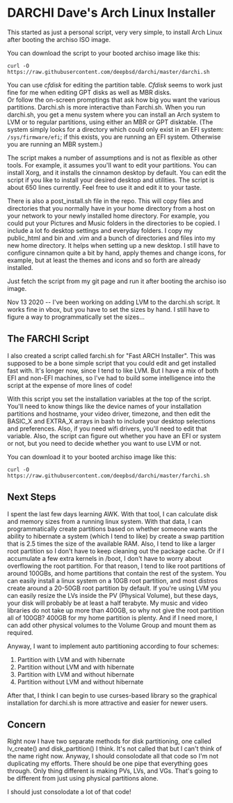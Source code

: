 # DARCHI    Dave's Arch Linux Installer

This started as just a personal script, very very simple, to install 
Arch Linux after booting the archiso ISO image.  

You can download the script to your booted archiso image like this:

`curl -O https://raw.githubusercontent.com/deepbsd/darchi/master/darchi.sh`

You can use *cfdisk* for editing the partition table.  *Cfdisk* seems to
work just fine for me when editing GPT disks as well as MBR disks.  
Or follow the on-screen promptings that ask how big you want the various
partitions.  Darchi.sh is more interactive than Farchi.sh.  When you run
darchi.sh, you get a menu system where you can install an Arch system to
LVM or to regular partitions, using either an MBR or GPT disktable.  (The
system simply looks for a directory which could only exist in an EFI system:
`/sys/firmware/efi`; if this exists, you are running an EFI system. Otherwise
you are running an MBR system.)

The script makes a number of assumptions and is not as flexible as other
tools.  For example, it assumes you'll want to edit your partitions.  You
can install Xorg, and it installs the cinnamon desktop by default.  You
can edit the script if you like to install your desired desktop and
utilities.  The script is about 650 lines currently.  Feel free to use it
and edit it to your taste.  

There is also a post\_install.sh file in the repo.  This will copy files
and directories that you normally have in your home directory from a host
on your network to your newly installed home directory. For example, you
could put your Pictures and Music folders in the directories to be
copied.  I include a lot fo desktop settings and everyday folders.  I
copy my public\_html and bin and .vim and a bunch of directories and
files into my new home directory.  It helps when setting up a new
desktop.  I still have to configure cinnamon quite a bit by hand, apply
themes and change icons, for example, but at least the themes and icons
and so forth are already installed.

Just fetch the script from my git page and run it after booting the archiso iso
image.

Nov 13 2020 -- I've been working on adding LVM to the darchi.sh script.  It works fine in 
vbox, but you have to set the sizes by hand.  I still have to figure a way to programmatically
set the sizes...

## The FARCHI Script

I also created a script called farchi.sh for "Fast ARCH Installer".  This was supposed
to be a bone simple script that you could edit and get installed fast with.  It's longer
now, since I tend to like LVM.  But I have a mix of both EFI and non-EFI machines, so 
I've had to build some intelligence into the script at the expense of more lines of code!

With this script you set the installation variables at the top of the script.
You'll need to know things like the device names of your installation partitions and
hostname, your video driver, timezone, and then edit the BASIC\_X and EXTRA\_X arrays in bash to
include your desktop selections and preferences. Also, if you need wifi drivers, 
you'll need to edit that variable.  Also, the script can figure out whether you have an 
EFI or system or not, but you need to decide whether you want to use LVM or not.

You can download it to your booted archiso image like this:

`curl -O https://raw.githubusercontent.com/deepbsd/darchi/master/farchi.sh`

## Next Steps

I spent the last few days learning AWK. With that tool, I can calculate disk and memory sizes
from a running linux system.  With that data, I can programmatically create partitions based on
whether someone wants the ability to hibernate a system (which I tend to like) by create a swap
partition that is 2.5 times the size of the available RAM.  Also, I tend to like a larger root partition
so I don't have to keep cleaning out the package cache.  Or if I accumulate a few extra kernels in 
/boot, I don't have to worry about overflowing the root partition.  For that reason, I tend to like
root partitions of around 100GBs, and home partitions that contain the rest of the system.  You can
easily install a linux system on a 10GB root partition, and most distros create around a 20-50GB 
root partition by default.  If you're using LVM you can easily resize the LVs inside the PV (Physical
Volume), but these days, your disk will probably be at least a half terabyte.  My music and video libraries
do not take up more than 400GB, so why not give the root partition all of 100GB?  400GB for my home
partition is plenty.  And if I need more, I can add other physical volumes to the Volume Group
and mount them as required.

Anyway, I want to implement auto partitioning according to four schemes:

1) Partition with LVM and with hibernate
2) Partition without LVM and with hibernate
3) Partition with LVM and without hibernate
4) Partition without LVM and without hibernate

After that, I think I can begin to use curses-based library so the graphical installation for darchi.sh
is more attractive and easier for newer users.

## Concern

Right now I have two separate methods for disk partitioning, one called lv\_create() and disk\_partition() I think.
It's not called that but I can't think of the name right now.  Anyway, I should consolodate all that code
so I'm not duplicating my efforts.  There should be one pipe that everything goes through.  Only thing different
is making PVs, LVs, and VGs.  That's going to be different from just using physical partitions alone.  

I should just consolodate a lot of that code!
